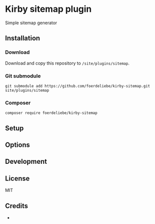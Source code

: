 # Kirby sitemap plugin

Simple sitemap generator

## Installation

### Download

Download and copy this repository to `/site/plugins/sitemap`.

### Git submodule

```
git submodule add https://github.com/foerdeliebe/kirby-sitemap.git site/plugins/sitemap
```

### Composer

```
composer require foerdeliebe/kirby-sitemap
```

## Setup

<!-- Additional instructions on how to configure the plugin (e.g. blueprint setup, config options, etc.) -->

## Options

<!-- Document the options and APIs that this plugin offers -->

## Development

<!-- Add instructions on how to help working on the plugin (e.g. npm setup, Composer dev dependencies, etc.) -->

## License

MIT

## Credits

- [](https://getkirby.com/plugins/foerdeliebe)
